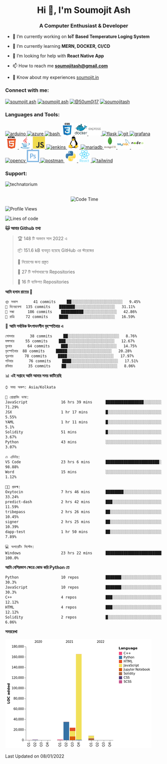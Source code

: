 <h1 align="center">Hi 👋, I'm Soumojit Ash</h1>
<h3 align="center">A Computer Enthusiast & Developer</h3>

- 🔭 I’m currently working on **IoT Based Temperature Loging System**

- 🌱 I’m currently learning **MERN, DOCKER, CI/CD**

- 🤝 I’m looking for help with **React Native App**

- 📫 How to reach me **soumojitash@gmail.com**

- 📄 Know about my experiences [soumojit.in](soumojit.in)

<h3 align="left">Connect with me:</h3>
<p align="left">
<a href="https://linkedin.com/in/soumojit ash" target="blank"><img align="center" src="https://raw.githubusercontent.com/rahuldkjain/github-profile-readme-generator/master/src/images/icons/Social/linked-in-alt.svg" alt="soumojit ash" height="30" width="40" /></a>
<a href="https://fb.com/soumojit ash" target="blank"><img align="center" src="https://raw.githubusercontent.com/rahuldkjain/github-profile-readme-generator/master/src/images/icons/Social/facebook.svg" alt="soumojit ash" height="30" width="40" /></a>
<a href="https://instagram.com/@50um0j17" target="blank"><img align="center" src="https://raw.githubusercontent.com/rahuldkjain/github-profile-readme-generator/master/src/images/icons/Social/instagram.svg" alt="@50um0j17" height="30" width="40" /></a>
<a href="https://www.hackerrank.com/soumojitash" target="blank"><img align="center" src="https://raw.githubusercontent.com/rahuldkjain/github-profile-readme-generator/master/src/images/icons/Social/hackerrank.svg" alt="soumojitash" height="30" width="40" /></a>
</p>

<h3 align="left">Languages and Tools:</h3>
<p align="left"> <a href="https://www.arduino.cc/" target="_blank"> <img src="https://cdn.worldvectorlogo.com/logos/arduino-1.svg" alt="arduino" width="40" height="40"/> </a> <a href="https://azure.microsoft.com/en-in/" target="_blank"> <img src="https://www.vectorlogo.zone/logos/microsoft_azure/microsoft_azure-icon.svg" alt="azure" width="40" height="40"/> </a> <a href="https://www.gnu.org/software/bash/" target="_blank"> <img src="https://www.vectorlogo.zone/logos/gnu_bash/gnu_bash-icon.svg" alt="bash" width="40" height="40"/> </a> <a href="https://www.w3schools.com/css/" target="_blank"> <img src="https://raw.githubusercontent.com/devicons/devicon/master/icons/css3/css3-original-wordmark.svg" alt="css3" width="40" height="40"/> </a> <a href="https://www.docker.com/" target="_blank"> <img src="https://raw.githubusercontent.com/devicons/devicon/master/icons/docker/docker-original-wordmark.svg" alt="docker" width="40" height="40"/> </a> <a href="https://expressjs.com" target="_blank"> <img src="https://raw.githubusercontent.com/devicons/devicon/master/icons/express/express-original-wordmark.svg" alt="express" width="40" height="40"/> </a> <a href="https://flask.palletsprojects.com/" target="_blank"> <img src="https://www.vectorlogo.zone/logos/pocoo_flask/pocoo_flask-icon.svg" alt="flask" width="40" height="40"/> </a> <a href="https://git-scm.com/" target="_blank"> <img src="https://www.vectorlogo.zone/logos/git-scm/git-scm-icon.svg" alt="git" width="40" height="40"/> </a> <a href="https://grafana.com" target="_blank"> <img src="https://www.vectorlogo.zone/logos/grafana/grafana-icon.svg" alt="grafana" width="40" height="40"/> </a> <a href="https://www.w3.org/html/" target="_blank"> <img src="https://raw.githubusercontent.com/devicons/devicon/master/icons/html5/html5-original-wordmark.svg" alt="html5" width="40" height="40"/> </a> <a href="https://www.java.com" target="_blank"> <img src="https://raw.githubusercontent.com/devicons/devicon/master/icons/java/java-original.svg" alt="java" width="40" height="40"/> </a> <a href="https://developer.mozilla.org/en-US/docs/Web/JavaScript" target="_blank"> <img src="https://raw.githubusercontent.com/devicons/devicon/master/icons/javascript/javascript-original.svg" alt="javascript" width="40" height="40"/> </a> <a href="https://www.jenkins.io" target="_blank"> <img src="https://www.vectorlogo.zone/logos/jenkins/jenkins-icon.svg" alt="jenkins" width="40" height="40"/> </a> <a href="https://www.linux.org/" target="_blank"> <img src="https://raw.githubusercontent.com/devicons/devicon/master/icons/linux/linux-original.svg" alt="linux" width="40" height="40"/> </a> <a href="https://mariadb.org/" target="_blank"> <img src="https://www.vectorlogo.zone/logos/mariadb/mariadb-icon.svg" alt="mariadb" width="40" height="40"/> </a> <a href="https://www.mongodb.com/" target="_blank"> <img src="https://raw.githubusercontent.com/devicons/devicon/master/icons/mongodb/mongodb-original-wordmark.svg" alt="mongodb" width="40" height="40"/> </a> <a href="https://www.mysql.com/" target="_blank"> <img src="https://raw.githubusercontent.com/devicons/devicon/master/icons/mysql/mysql-original-wordmark.svg" alt="mysql" width="40" height="40"/> </a> <a href="https://nodejs.org" target="_blank"> <img src="https://raw.githubusercontent.com/devicons/devicon/master/icons/nodejs/nodejs-original-wordmark.svg" alt="nodejs" width="40" height="40"/> </a> <a href="https://opencv.org/" target="_blank"> <img src="https://www.vectorlogo.zone/logos/opencv/opencv-icon.svg" alt="opencv" width="40" height="40"/> </a> <a href="https://www.photoshop.com/en" target="_blank"> <img src="https://raw.githubusercontent.com/devicons/devicon/master/icons/photoshop/photoshop-line.svg" alt="photoshop" width="40" height="40"/> </a> <a href="https://postman.com" target="_blank"> <img src="https://www.vectorlogo.zone/logos/getpostman/getpostman-icon.svg" alt="postman" width="40" height="40"/> </a> <a href="https://www.python.org" target="_blank"> <img src="https://raw.githubusercontent.com/devicons/devicon/master/icons/python/python-original.svg" alt="python" width="40" height="40"/> </a> <a href="https://reactjs.org/" target="_blank"> <img src="https://raw.githubusercontent.com/devicons/devicon/master/icons/react/react-original-wordmark.svg" alt="react" width="40" height="40"/> </a> <a href="https://tailwindcss.com/" target="_blank"> <img src="https://www.vectorlogo.zone/logos/tailwindcss/tailwindcss-icon.svg" alt="tailwind" width="40" height="40"/> </a> </p>

<h3 align="left">Support:</h3>
<p><a href="https://www.buymeacoffee.com/technatorium"> <img align="left" src="https://cdn.buymeacoffee.com/buttons/v2/default-yellow.png" height="50" width="210" alt="technatorium" /></a></p><br>
<br>

<!--START_SECTION:waka-->
![Code Time](http://img.shields.io/badge/Code%20Time-169%20hrs%2046%20mins-blue)

![Profile Views](http://img.shields.io/badge/%E0%A6%AA%E0%A7%8D%E0%A6%B0%E0%A7%8B%E0%A6%AB%E0%A6%BE%E0%A6%87%E0%A6%B2%20%E0%A6%A6%E0%A6%B0%E0%A7%8D%E0%A6%B6%E0%A6%A8-65-blue)

![Lines of code](https://img.shields.io/badge/%E0%A6%B9%E0%A7%8D%E0%A6%AF%E0%A6%BE%E0%A6%B2%E0%A7%8B%20%E0%A6%93%E0%A6%AF%E0%A6%BC%E0%A6%BE%E0%A6%B0%E0%A7%8D%E0%A6%B2%E0%A7%8D%E0%A6%A1%20%E0%A6%A5%E0%A7%87%E0%A6%95%E0%A7%87%20%E0%A6%86%E0%A6%AE%E0%A6%BF%20%E0%A6%B2%E0%A6%BF%E0%A6%96%E0%A7%87%E0%A6%9B%E0%A6%BF-235%20Thousand%20%E0%A6%95%E0%A7%8B%E0%A6%A1%E0%A7%87%E0%A6%B0%20%E0%A6%B2%E0%A6%BE%E0%A6%87%E0%A6%A8-blue)

**🐱 আমার Github তথ্য** 

> 🏆 148 টি অবদান সাল 2022 এ
 > 
> 📦 151.6 kB ব্যবহৃত হয়েছে GitHub এর স্টরেজের 
 > 
> 💼 নিয়োগের জন্য প্রস্তুত
 > 
> 📜 27 টি সর্বসাধারণের Repositories 
 > 
> 🔑 16 টি ব্যক্তিগত Repositories  
 > 
**আমি হলাম রাতের 🦉** 

```text
🌞 সকাল       41 commits     ██░░░░░░░░░░░░░░░░░░░░░░░   9.45% 
🌆 দিনেরবেলা  135 commits    ███████░░░░░░░░░░░░░░░░░░   31.11% 
🌃 সন্ধা      186 commits    ██████████░░░░░░░░░░░░░░░   42.86% 
🌙 রাত্রি     72 commits     ████░░░░░░░░░░░░░░░░░░░░░   16.59%

```
📅 **আমি সর্বাধিক উৎপাদনশীল বৃহস্পতিবার এ** 

```text
সোমবার       38 commits     ██░░░░░░░░░░░░░░░░░░░░░░░   8.76% 
মঙ্গলবার     55 commits     ███░░░░░░░░░░░░░░░░░░░░░░   12.67% 
বুধবার       64 commits     ███░░░░░░░░░░░░░░░░░░░░░░   14.75% 
বৃহস্পতিবার  88 commits     █████░░░░░░░░░░░░░░░░░░░░   20.28% 
শুক্রবার     78 commits     ████░░░░░░░░░░░░░░░░░░░░░   17.97% 
শনিবার       76 commits     ████░░░░░░░░░░░░░░░░░░░░░   17.51% 
রবিবার       35 commits     ██░░░░░░░░░░░░░░░░░░░░░░░   8.06%

```


📊 **এই সপ্তাহে আমি আমার সময় কাটিয়েছি** 

```text
⌚︎ সময় অঞ্চল: Asia/Kolkata

💬 প্রোগ্রামিং ভাষা: 
JavaScript               16 hrs 39 mins      █████████████████░░░░░░░░   71.29% 
JSX                      1 hr 17 mins        █░░░░░░░░░░░░░░░░░░░░░░░░   5.55% 
YAML                     1 hr 11 mins        █░░░░░░░░░░░░░░░░░░░░░░░░   5.1% 
Solidity                 51 mins             █░░░░░░░░░░░░░░░░░░░░░░░░   3.67% 
Python                   43 mins             ░░░░░░░░░░░░░░░░░░░░░░░░░   3.07%

🔥 এডিটর: 
VS Code                  23 hrs 6 mins       ████████████████████████░   98.88% 
Word                     15 mins             ░░░░░░░░░░░░░░░░░░░░░░░░░   1.12%

🐱‍💻 প্রকল্ম: 
Oxytocin                 7 hrs 46 mins       ████████░░░░░░░░░░░░░░░░░   33.24% 
predict-dash             2 hrs 42 mins       ███░░░░░░░░░░░░░░░░░░░░░░   11.59% 
tribepass                2 hrs 26 mins       ██░░░░░░░░░░░░░░░░░░░░░░░   10.45% 
signer                   2 hrs 25 mins       ██░░░░░░░░░░░░░░░░░░░░░░░   10.39% 
dapp-test                1 hr 50 mins        ██░░░░░░░░░░░░░░░░░░░░░░░   7.89%

💻 অপারেটিং সিস্টেম: 
Windows                  23 hrs 22 mins      █████████████████████████   100.0%

```

**আমি বেশিরভাগ ক্ষেত্রে কোড করি Python তে** 

```text
Python                   10 repos            ███████░░░░░░░░░░░░░░░░░░   30.3% 
JavaScript               10 repos            ███████░░░░░░░░░░░░░░░░░░   30.3% 
C++                      4 repos             ███░░░░░░░░░░░░░░░░░░░░░░   12.12% 
HTML                     4 repos             ███░░░░░░░░░░░░░░░░░░░░░░   12.12% 
Solidity                 2 repos             █░░░░░░░░░░░░░░░░░░░░░░░░   6.06%

```


**সময়রেখা**

![Chart not found](https://raw.githubusercontent.com/Soumojit28/Soumojit28/main/charts/bar_graph.png) 


 Last Updated on 08/01/2022
<!--END_SECTION:waka-->
